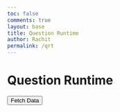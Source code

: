 ```yaml
---
toc: false
comments: true
layout: base
title: Question Runtime
author: Rachit
permalink: /qrt
---
```


# Question Runtime
<button id="fetchButton">Fetch Data</button>
<div id="result"></div>

<script>
    document.getElementById('fetchButton').addEventListener('click', function() {
        const baseURL = "https://codemaxxers.stu.nighthawkcodingsociety.com/api/questions/course";
        const course = "csa"; // Replace with the actual course value
        const url = `${baseURL}/${course}`;
        fetch(url, {
            method: 'GET',
            headers: {
                'Content-Type': 'application/json',
                'Accept': 'application/json'
            }
        })
        .then(response => {
            if (!response.ok) {
                throw new Error('Network response was not ok');
            }
            return response.json();
        })
        .then(data => {
            document.getElementById('result').textContent = JSON.stringify(data, null, 2);
        })
        .catch(error => {
            console.error('There has been a problem with your fetch operation:', error);
            document.getElementById('result').textContent = 'Error: ' + error.message;
        });
    });
</script>





